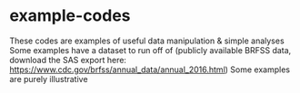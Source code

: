 # example-codes
These codes are examples of useful data manipulation & simple analyses
Some examples have a dataset to run off of (publicly available BRFSS data, download the SAS export here: https://www.cdc.gov/brfss/annual_data/annual_2016.html)
Some examples are purely illustrative
